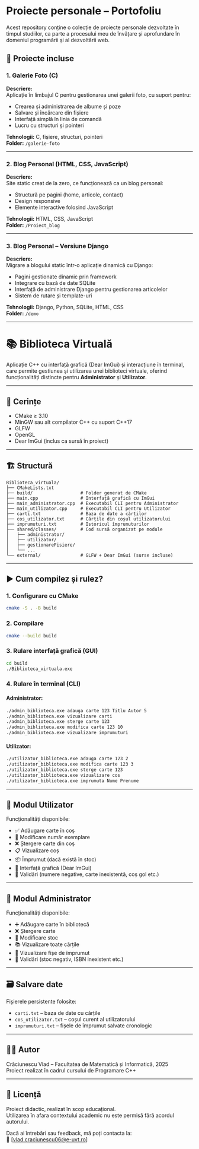 # Proiecte personale – Portofoliu

Acest repository conține o colecție de proiecte personale dezvoltate în timpul studiilor, ca parte a procesului meu de învățare și aprofundare în domeniul programării și al dezvoltării web.

## 📂 Proiecte incluse

### 1. Galerie Foto (C)

**Descriere:**  
Aplicație în limbajul C pentru gestionarea unei galerii foto, cu suport pentru:
- Crearea și administrarea de albume și poze
- Salvare și încărcare din fișiere
- Interfață simplă în linia de comandă
- Lucru cu structuri și pointeri

**Tehnologii:** C, fișiere, structuri, pointeri  
**Folder:** `/galerie-foto`

---

### 2. Blog Personal (HTML, CSS, JavaScript)

**Descriere:**  
Site static creat de la zero, ce funcționează ca un blog personal:
- Structură pe pagini (home, articole, contact)
- Design responsive
- Elemente interactive folosind JavaScript

**Tehnologii:** HTML, CSS, JavaScript  
**Folder:** `/Proiect_blog`

---

### 3. Blog Personal – Versiune Django

**Descriere:**  
Migrare a blogului static într-o aplicație dinamică cu Django:
- Pagini gestionate dinamic prin framework
- Integrare cu bază de date SQLite
- Interfață de administrare Django pentru gestionarea articolelor
- Sistem de rutare și template-uri

**Tehnologii:** Django, Python, SQLite, HTML, CSS  
**Folder:** `/demo`

---

# 📚 Biblioteca Virtuală

Aplicație C++ cu interfață grafică (Dear ImGui) și interacțiune în terminal, care permite gestiunea și utilizarea unei biblioteci virtuale, oferind funcționalități distincte pentru **Administrator** și **Utilizator**.

---

## 🔧 Cerințe

- CMake ≥ 3.10
- MinGW sau alt compilator C++ cu suport C++17
- GLFW
- OpenGL
- Dear ImGui (inclus ca sursă în proiect)

---

## 🏗️ Structură

```
Biblioteca_virtuala/
├── CMakeLists.txt
├── build/                  # Folder generat de CMake
├── main.cpp                # Interfață grafică cu ImGui
├── main_administrator.cpp  # Executabil CLI pentru Administrator
├── main_utilizator.cpp     # Executabil CLI pentru Utilizator
├── carti.txt               # Baza de date a cărților
├── cos_utilizator.txt      # Cărțile din coșul utilizatorului
├── imprumuturi.txt         # Istoricul împrumuturilor
├── shared/classes/         # Cod sursă organizat pe module
│   ├── administrator/
│   ├── utilizator/
│   ├── gestionareFisiere/
│   └── ...
└── external/               # GLFW + Dear ImGui (surse incluse)
```

---

## ▶️ Cum compilez și rulez?

### 1. Configurare cu CMake

```bash
cmake -S . -B build
```

### 2. Compilare

```bash
cmake --build build
```

### 3. Rulare interfață grafică (GUI)

```bash
cd build
./Biblioteca_virtuala.exe
```

### 4. Rulare în terminal (CLI)

#### Administrator:

```bash
./admin_biblioteca.exe adauga carte 123 Titlu Autor 5
./admin_biblioteca.exe vizualizare carti
./admin_biblioteca.exe sterge carte 123
./admin_biblioteca.exe modifica carte 123 10
./admin_biblioteca.exe vizualizare imprumuturi
```

#### Utilizator:

```bash
./utilizator_biblioteca.exe adauga carte 123 2
./utilizator_biblioteca.exe modifica carte 123 3
./utilizator_biblioteca.exe sterge carte 123
./utilizator_biblioteca.exe vizualizare cos
./utilizator_biblioteca.exe imprumuta Nume Prenume
```

---

## 👤 Modul Utilizator

Funcționalități disponibile:

- ✅ Adăugare carte în coș
- 🔁 Modificare număr exemplare
- ❌ Ștergere carte din coș
- 📋 Vizualizare coș
- 📦 Împrumut (dacă există în stoc)
- 🎨 Interfață grafică (Dear ImGui)
- 🧪 Validări (numere negative, carte inexistentă, coș gol etc.)

---

## 🔐 Modul Administrator

Funcționalități disponibile:

- ➕ Adăugare carte în bibliotecă
- ❌ Ștergere carte
- 🔁 Modificare stoc
- 📚 Vizualizare toate cărțile
- 📂 Vizualizare fișe de împrumut
- 🧪 Validări (stoc negativ, ISBN inexistent etc.)

---

## 🗃️ Salvare date

Fișierele persistente folosite:

- `carti.txt` – baza de date cu cărțile
- `cos_utilizator.txt` – coșul curent al utilizatorului
- `imprumuturi.txt` – fișele de împrumut salvate cronologic

---

## 🙋‍♂️ Autor

Crăciunescu Vlad – Facultatea de Matematică și Informatică, 2025  
Proiect realizat în cadrul cursului de Programare C++

---

## 📜 Licență

Proiect didactic, realizat în scop educațional.  
Utilizarea în afara contextului academic nu este permisă fără acordul autorului.

Dacă ai întrebări sau feedback, mă poți contacta la:  
📧 [vlad.craciunescu06@e-uvt.ro]

